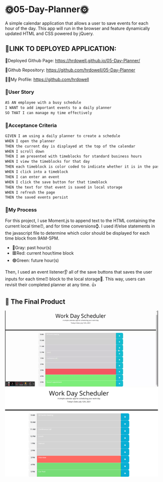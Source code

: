 # 🌞05-Day-Planner🌞

A simple calendar application that allows a user to save events for each hour of the day. This app will run in the browser and feature dynamically updated HTML and CSS powered by jQuery.





## 📅LINK TO DEPLOYED APPLICATION: 




📃Deployed Github Page: https://hrdowell.github.io/05-Day-Planner/ 


📂Github Repository: https://github.com/hrdowell/05-Day-Planner


👩‍💻My Profile: https://github.com/hrdowell





### 📆User Story

```md
AS AN employee with a busy schedule
I WANT to add important events to a daily planner
SO THAT I can manage my time effectively
```



### 📅Acceptance Criteria

```md
GIVEN I am using a daily planner to create a schedule
WHEN I open the planner
THEN the current day is displayed at the top of the calendar
WHEN I scroll down
THEN I am presented with timeblocks for standard business hours
WHEN I view the timeblocks for that day
THEN each timeblock is color coded to indicate whether it is in the past, present, or future
WHEN I click into a timeblock
THEN I can enter an event
WHEN I click the save button for that timeblock
THEN the text for that event is saved in local storage
WHEN I refresh the page
THEN the saved events persist
```





### 📆My Process

For this project, I use Moment.js to append text to the HTML containing the current local time⏰, and for time conversions⌚. I used if/else statements in the javascript file to determine which color should be displayed for each time block from 9AM-5PM.



- 📰Gray: past hour(s)
- 🟥Red: current hour/time block
- 🟢Green: future hour(s)



Then, I used an event listener👂 all of the save buttons that saves the user inputs for each time⏰ block to the local storage💾. This way, users can revisit their completed planner at any time. 👍





## 📆 The Final Product
![My Deployed Website In Action](./Assets/images/finalproduct.gif)
![My Deployed Website In Action](./Assets/images/website.PNG)